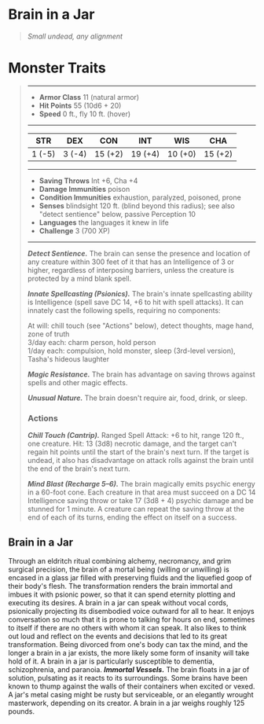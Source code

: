 # Brain in a Jar
>*Small undead, any alignment*
# Monster Traits
>___
>- **Armor Class** 11 (natural armor)
>- **Hit Points** 55 (10d6 + 20)
>- **Speed** 0 ft., fly 10 ft. (hover)
>___
>|STR|DEX|CON|INT|WIS|CHA|
>|:---:|:---:|:---:|:---:|:---:|:---:|
>|1 (-5)|3 (-4)|15 (+2)|19 (+4)|10 (+0)|15 (+2)|
>___
>- **Saving Throws** Int +6, Cha +4
>- **Damage Immunities** poison
>- **Condition Immunities** exhaustion, paralyzed, poisoned, prone
>- **Senses** blindsight 120 ft. (blind beyond this radius); see also "detect sentience" below, passive Perception 10
>- **Languages** the languages it knew in life
>- **Challenge** 3 (700 XP)
>___
>***Detect Sentience.*** The brain can sense the presence and location of any creature within 300 feet of it that has an Intelligence of 3 or higher, regardless of interposing barriers, unless the creature is protected by a mind blank spell.  
>
>***Innate Spellcasting (Psionics).*** The brain's innate spellcasting ability is Intelligence (spell save DC 14, +6 to hit with spell attacks). It can innately cast the following spells, requiring no components:  
>
>At will: chill touch (see "Actions" below), detect thoughts, mage hand, zone of truth  
>3/day each: charm person, hold person  
>1/day each: compulsion, hold monster, sleep (3rd-level version), Tasha's hideous laughter  
>
>
>***Magic Resistance.*** The brain has advantage on saving throws against spells and other magic effects.  
>
>***Unusual Nature.*** The brain doesn't require air, food, drink, or sleep.  
>
>### Actions
>***Chill Touch (Cantrip).*** Ranged Spell Attack: +6 to hit, range 120 ft., one creature. Hit: 13 (3d8) necrotic damage, and the target can't regain hit points until the start of the brain's next turn. If the target is undead, it also has disadvantage on attack rolls against the brain until the end of the brain's next turn.  
>
>***Mind Blast (Recharge 5–6).*** The brain magically emits psychic energy in a 60-foot cone. Each creature in that area must succeed on a DC 14 Intelligence saving throw or take 17 (3d8 + 4) psychic damage and be stunned for 1 minute. A creature can repeat the saving throw at the end of each of its turns, ending the effect on itself on a success.
## Brain in a Jar
Through an eldritch ritual combining alchemy, necromancy, and grim surgical precision, the brain of a mortal being (willing or unwilling) is encased in a glass jar filled with preserving fluids and the liquefied goop of their body's flesh. The transformation renders the brain immortal and imbues it with psionic power, so that it can spend eternity plotting and executing its desires.
A brain in a jar can speak without vocal cords, psionically projecting its disembodied voice outward for all to hear. It enjoys conversation so much that it is prone to talking for hours on end, sometimes to itself if there are no others with whom it can speak. It also likes to think out loud and reflect on the events and decisions that led to its great transformation.
Being divorced from one's body can tax the mind, and the longer a brain in a jar exists, the more likely some form of insanity will take hold of it. A brain in a jar is particularly susceptible to dementia, schizophrenia, and paranoia.
***Immortal Vessels.*** The brain floats in a jar of solution, pulsating as it reacts to its surroundings. Some brains have been known to thump against the walls of their containers when excited or vexed. A jar's metal casing might be rusty but serviceable, or an elegantly wrought masterwork, depending on its creator. A brain in a jar weighs roughly 125 pounds.